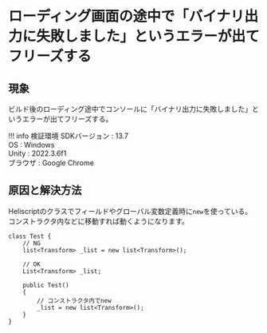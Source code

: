 # ローディング画面の途中で「バイナリ出力に失敗しました」というエラーが出てフリーズする

## 現象
ビルド後のローディング途中でコンソールに「バイナリ出力に失敗しました」というエラーが出てフリーズする。

!!! info 検証環境
    SDKバージョン : 13.7<br>
    OS : Windows<br>
    Unity : 2022.3.6f1<br>
    ブラウザ : Google Chrome

## 原因と解決方法

Heliscriptのクラスでフィールドやグローバル変数定義時に`new`を使っている。
コンストラクタ内などに移動すれば動くようになります。

```
class Test {
    // NG
    list<Transform> _list = new list<Transform>();

    // OK
    List<Transform> _list;

    public Test()
    {
        // コンストラクタ内でnew
        _list = new list<Transform>();
    }
}

```

